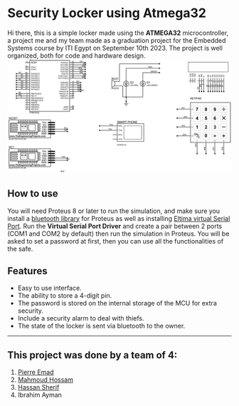 # Security Locker using Atmega32

Hi there, this is a simple locker made using the **ATMEGA32** microcontroller, a project me and my team made as a graduation project for the Embedded Systems course by ITI Egypt on September 10th 2023.
The project is well organized, both for code and hardware design.
![Protues Design](PROTUES/design.png)

## How to use
You will need Proteus 8 or later to run the simulation, and make sure you install a [bluetooth library](https://www.theengineeringprojects.com/2016/03/bluetooth-library-for-proteus.html) for Proteus as well as installing [Eltima virtual Serial Port](https://www.eltima.com/products/vspdxp/). Run the **Virtual Serial Port Driver** and create a pair between 2 ports (COM1 and COM2 by default) then run the simulation in Proteus. You will be asked to set a password at first, then you can use all the functionalities of the safe.

## Features
* Easy to use interface.
* The ability to store a 4-digit pin.
* The password is stored on the internal storage of the MCU for extra security.
* Include a security alarm to deal with thiefs.
* The state of the locker is sent via bluetooth to the owner.

---
## This project was done by a team of 4:
1. [Pierre Emad](https://github.com/Pierre-Emad)
2. [Mahmoud Hossam](https://github.com/Derinkuyu)
3. [Hassan Sherif](https://github.com/hassan17996)
4. Ibrahim Ayman
